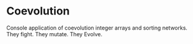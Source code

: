 # Coevolution
Console application of coevolution integer arrays and sorting networks. They fight. They mutate. They Evolve.
